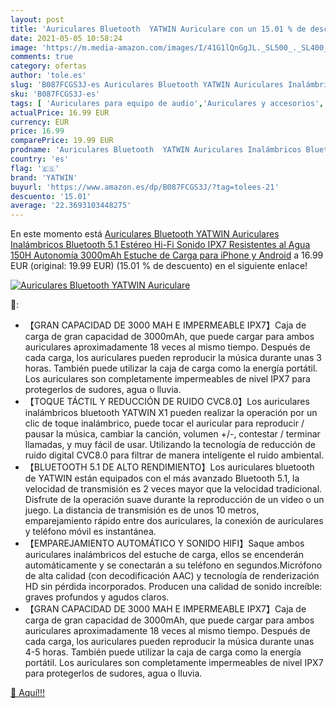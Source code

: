 ```yaml
---
layout: post
title: 'Auriculares Bluetooth  YATWIN Auriculare con un 15.01 % de descuento'
date: 2021-05-05 10:58:24
image: 'https://m.media-amazon.com/images/I/41G1lQnGgJL._SL500_._SL400_.jpg'
comments: true
category: ofertas
author: 'tole.es'
slug: 'B087FCGS3J-es Auriculares Bluetooth YATWIN Auriculares Inalámbricos...'
sku: 'B087FCGS3J-es'
tags: [ 'Auriculares para equipo de audio','Auriculares y accesorios','Electrónica','android','yatwin', ]
actualPrice: 16.99 EUR
currency: EUR
price: 16.99
comparePrice: 19.99 EUR
prodname: 'Auriculares Bluetooth  YATWIN Auriculares Inalámbricos Bluetooth 5.1 Estéreo Hi-Fi Sonido IPX7 Resistentes al Agua  150H Autonomía 3000mAh Estuche de Carga para iPhone y Android'
country: 'es'
flag: '🇪🇸'
brand: 'YATWIN'
buyurl: 'https://www.amazon.es/dp/B087FCGS3J/?tag=tolees-21'
descuento: '15.01'
average: '22.3693103448275'
---
```


En este momento está [Auriculares Bluetooth  YATWIN Auriculares Inalámbricos Bluetooth 5.1 Estéreo Hi-Fi Sonido IPX7 Resistentes al Agua  150H Autonomía 3000mAh Estuche de Carga para iPhone y Android](https://www.amazon.es/dp/B087FCGS3J/?tag=tolees-21) a 16.99 EUR (original: 19.99 EUR) (15.01 %  de descuento) en el siguiente enlace!

[![Auriculares Bluetooth  YATWIN Auriculare](https://m.media-amazon.com/images/I/41G1lQnGgJL._SL500_._SL400_.jpg)](https://www.amazon.es/dp/B087FCGS3J/?tag=tolees-21)

🔎:

- 【GRAN CAPACIDAD DE 3000 MAH E IMPERMEABLE IPX7】Caja de carga de gran capacidad de 3000mAh, que puede cargar para ambos auriculares aproximadamente 18 veces al mismo tiempo. Después de cada carga, los auriculares pueden reproducir la música durante unas 3 horas. También puede utilizar la caja de carga como la energía portátil. Los auriculares son completamente impermeables de nivel IPX7 para protegerlos de sudores, agua o lluvia.
- 【TOQUE TÁCTIL Y REDUCCIÓN DE RUIDO CVC8.0】Los auriculares inalámbricos bluetooth YATWIN X1 pueden realizar la operación por un clic de toque inalámbrico, puede tocar el auricular para reproducir / pausar la música, cambiar la canción, volumen +/-, contestar / terminar llamadas, y muy fácil de usar. Utilizando la tecnología de reducción de ruido digital CVC8.0 para filtrar de manera inteligente el ruido ambiental.
- 【BLUETOOTH 5.1 DE ALTO RENDIMIENTO】Los auriculares bluetooth de YATWIN están equipados con el más avanzado Bluetooth 5.1, la velocidad de transmisión es 2 veces mayor que la velocidad tradicional. Disfrute de la operación suave durante la reproducción de un video o un juego. La distancia de transmisión es de unos 10 metros, emparejamiento rápido entre dos auriculares, la conexión de auriculares y teléfono móvil es instantánea.
- 【EMPAREJAMIENTO AUTOMÁTICO Y SONIDO HIFI】Saque ambos auriculares inalámbricos del estuche de carga, ellos se encenderán automáticamente y se conectarán a su teléfono en segundos.Micrófono de alta calidad (con decodificación AAC) y tecnología de renderización HD sin pérdida incorporados. Producen una calidad de sonido increíble: graves profundos y agudos claros.
- 【GRAN CAPACIDAD DE 3000 MAH E IMPERMEABLE IPX7】Caja de carga de gran capacidad de 3000mAh, que puede cargar para ambos auriculares aproximadamente 18 veces al mismo tiempo. Después de cada carga, los auriculares pueden reproducir la música durante unas 4-5 horas. También puede utilizar la caja de carga como la energía portátil. Los auriculares son completamente impermeables de nivel IPX7 para protegerlos de sudores, agua o lluvia.

[🛒 Aquí!!!](https://www.amazon.es/dp/B087FCGS3J/?tag=tolees-21)
